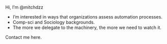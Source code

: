 Hi, I’m @mitchdzz
- I’m interested in ways that organizations assess automation processes.
- Comp-sci and Sociology backgrounds.
- The more we delegate to the machinery, the more we need to watch it.

Contact me here.


<!---
mitchdzz/mitchdzz is a ✨ special ✨ repository because its `README.md` (this file) appears on your GitHub profile.
You can click the Preview link to take a look at your changes.
--->
